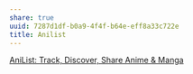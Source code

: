 ```yaml
---
share: true
uuid: 7287d1df-b0a9-4f4f-b64e-eff8a33c722e
title: Anilist
---
```

[AniList: Track, Discover, Share Anime & Manga](https://anilist.co/)